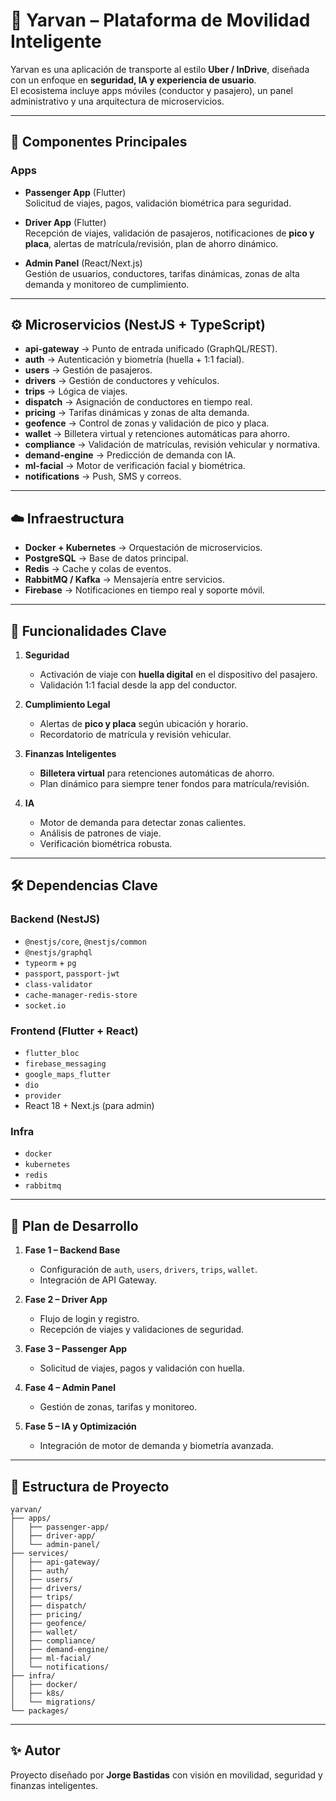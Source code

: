 # 🚖 Yarvan – Plataforma de Movilidad Inteligente

Yarvan es una aplicación de transporte al estilo **Uber / InDrive**, diseñada con un enfoque en **seguridad, IA y experiencia de usuario**.  
El ecosistema incluye apps móviles (conductor y pasajero), un panel administrativo y una arquitectura de microservicios.

---

## 📱 Componentes Principales

### Apps
- **Passenger App** (Flutter)  
  Solicitud de viajes, pagos, validación biométrica para seguridad.  

- **Driver App** (Flutter)  
  Recepción de viajes, validación de pasajeros, notificaciones de **pico y placa**, alertas de matrícula/revisión, plan de ahorro dinámico.  

- **Admin Panel** (React/Next.js)  
  Gestión de usuarios, conductores, tarifas dinámicas, zonas de alta demanda y monitoreo de cumplimiento.

---

## ⚙️ Microservicios (NestJS + TypeScript)

- **api-gateway** → Punto de entrada unificado (GraphQL/REST).
- **auth** → Autenticación y biometría (huella + 1:1 facial).
- **users** → Gestión de pasajeros.
- **drivers** → Gestión de conductores y vehículos.
- **trips** → Lógica de viajes.
- **dispatch** → Asignación de conductores en tiempo real.
- **pricing** → Tarifas dinámicas y zonas de alta demanda.
- **geofence** → Control de zonas y validación de pico y placa.
- **wallet** → Billetera virtual y retenciones automáticas para ahorro.
- **compliance** → Validación de matrículas, revisión vehicular y normativa.
- **demand-engine** → Predicción de demanda con IA.
- **ml-facial** → Motor de verificación facial y biométrica.
- **notifications** → Push, SMS y correos.

---

## ☁️ Infraestructura

- **Docker + Kubernetes** → Orquestación de microservicios.  
- **PostgreSQL** → Base de datos principal.  
- **Redis** → Cache y colas de eventos.  
- **RabbitMQ / Kafka** → Mensajería entre servicios.  
- **Firebase** → Notificaciones en tiempo real y soporte móvil.  

---

## 🧠 Funcionalidades Clave

1. **Seguridad**
   - Activación de viaje con **huella digital** en el dispositivo del pasajero.  
   - Validación 1:1 facial desde la app del conductor.  

2. **Cumplimiento Legal**
   - Alertas de **pico y placa** según ubicación y horario.  
   - Recordatorio de matrícula y revisión vehicular.  

3. **Finanzas Inteligentes**
   - **Billetera virtual** para retenciones automáticas de ahorro.  
   - Plan dinámico para siempre tener fondos para matrícula/revisión.  

4. **IA**
   - Motor de demanda para detectar zonas calientes.  
   - Análisis de patrones de viaje.  
   - Verificación biométrica robusta.  

---

## 🛠️ Dependencias Clave

### Backend (NestJS)
- `@nestjs/core`, `@nestjs/common`
- `@nestjs/graphql`
- `typeorm` + `pg`
- `passport`, `passport-jwt`
- `class-validator`
- `cache-manager-redis-store`
- `socket.io`

### Frontend (Flutter + React)
- `flutter_bloc`
- `firebase_messaging`
- `google_maps_flutter`
- `dio`
- `provider`
- React 18 + Next.js (para admin)

### Infra
- `docker`
- `kubernetes`
- `redis`
- `rabbitmq`

---

## 🚀 Plan de Desarrollo

1. **Fase 1 – Backend Base**
   - Configuración de `auth`, `users`, `drivers`, `trips`, `wallet`.  
   - Integración de API Gateway.  

2. **Fase 2 – Driver App**
   - Flujo de login y registro.  
   - Recepción de viajes y validaciones de seguridad.  

3. **Fase 3 – Passenger App**
   - Solicitud de viajes, pagos y validación con huella.  

4. **Fase 4 – Admin Panel**
   - Gestión de zonas, tarifas y monitoreo.  

5. **Fase 5 – IA y Optimización**
   - Integración de motor de demanda y biometría avanzada.  

---

## 📂 Estructura de Proyecto

```
yarvan/
├── apps/
│   ├── passenger-app/
│   ├── driver-app/
│   └── admin-panel/
├── services/
│   ├── api-gateway/
│   ├── auth/
│   ├── users/
│   ├── drivers/
│   ├── trips/
│   ├── dispatch/
│   ├── pricing/
│   ├── geofence/
│   ├── wallet/
│   ├── compliance/
│   ├── demand-engine/
│   ├── ml-facial/
│   └── notifications/
├── infra/
│   ├── docker/
│   ├── k8s/
│   └── migrations/
└── packages/
```

---

## ✨ Autor
Proyecto diseñado por **Jorge Bastidas** con visión en movilidad, seguridad y finanzas inteligentes.
